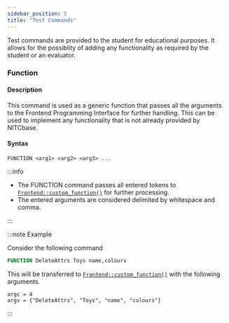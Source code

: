 ```yaml
---
sidebar_position: 5
title: "Test Commands"
---
```


Test commands are provided to the student for educational purposes. It allows for the possiblity of adding any functionality as required by the student or an evaluator.

### Function

#### Description

This command is used as a generic function that passes all the arguments to the Frontend Programming Interface for further handling. This can be used to implement any functionality that is not already provided by NITCbase.

#### Syntax

```
FUNCTION <arg1> <arg2> <arg3> ...
```

:::info

- The FUNCTION command passes all entered tokens to [`Frontend::custom_function()`](../Design/Frontend.md#frontend--custom_function) for further processing.
- The entered arguments are considered delimited by whitespace and comma.

:::

:::note Example

Consider the following command

```sql
FUNCTION DeleteAttrs Toys name,colours
```

This will be transferred to [`Frontend::custom_function()`](../Design/Frontend.md#frontend--custom_function) with the following arguments.

```
argc = 4
argv = {"DeleteAttrs", "Toys", "name", "colours"}
```

:::
